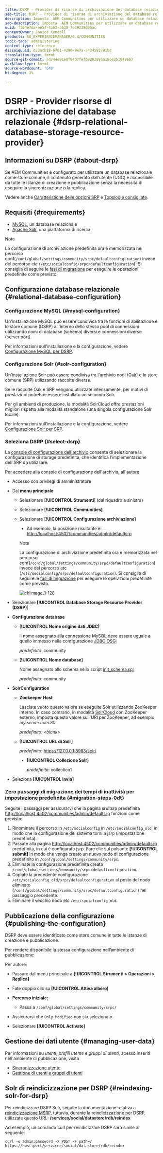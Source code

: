 ```yaml
---
title: DSRP - Provider di risorse di archiviazione del database relazionale
seo-title: DSRP - Provider di risorse di archiviazione del database relazionale
description: Imposta  AEM Communities per utilizzare un database relazionale come store comune
seo-description: Imposta  AEM Communities per utilizzare un database relazionale come store comune
uuid: f364e7da-ee54-4ab2-a630-7ec9239005ac
contentOwner: Janice Kendall
products: SG_EXPERIENCEMANAGER/6.4/COMMUNITIES
topic-tags: administering
content-type: reference
discoiquuid: d23acb18-6761-4290-9e7a-a434582791bd
translation-type: tm+mt
source-git-commit: ad744e91e8f94d7fefb939209ba186e3b18496b7
workflow-type: tm+mt
source-wordcount: '648'
ht-degree: 3%

---
```



# DSRP - Provider risorse di archiviazione del database relazionale {#dsrp-relational-database-storage-resource-provider}

## Informazioni su DSRP {#about-dsrp}

Se  AEM Communities è configurato per utilizzare un database relazionale come store comune, il contenuto generato dall’utente (UGC) è accessibile da tutte le istanze di creazione e pubblicazione senza la necessità di eseguire la sincronizzazione o la replica.

Vedere anche [Caratteristiche delle opzioni SRP](working-with-srp.md#characteristics-of-srp-options) e [Topologie consigliate](topologies.md).

## Requisiti {#requirements}

* [MySQL](#mysql-configuration), un database relazionale
* [Apache Solr](#solr-configuration), una piattaforma di ricerca

>[!NOTE]
>
>La configurazione di archiviazione predefinita ora è memorizzata nel percorso conf(`/conf/global/settings/community/srpc/defaultconfiguration`) invece del percorso etc (`/etc/socialconfig/srpc/defaultconfiguration`). Si consiglia di seguire le [fasi di migrazione](#migration-steps-0dt) per eseguire le operazioni predefinite come previsto.


## Configurazione database relazionale {#relational-database-configuration}

### Configurazione MySQL {#mysql-configuration}

Un&#39;installazione MySQL può essere condivisa tra le funzioni di abilitazione e lo store comune (DSRP) all&#39;interno dello stesso pool di connessioni utilizzando nomi di database (schema) diversi e connessioni diverse (server:port).

Per informazioni sull&#39;installazione e la configurazione, vedere [Configurazione MySQL per DSRP](dsrp-mysql.md).

### Configurazione Solr {#solr-configuration}

Un&#39;installazione Solr può essere condivisa tra l&#39;archivio nodi (Oak) e lo store comune (SRP) utilizzando raccolte diverse.

Se le raccolte Oak e SRP vengono utilizzate intensamente, per motivi di prestazioni potrebbe essere installato un secondo Solr.

Per gli ambienti di produzione, la modalità SolrCloud offre prestazioni migliori rispetto alla modalità standalone (una singola configurazione Solr locale).

Per informazioni sull&#39;installazione e la configurazione, vedere [Configurazione Solr per SRP](solr.md).

### Seleziona DSRP {#select-dsrp}

La [console di configurazione dell&#39;archivio](srp-config.md) consente di selezionare la configurazione di storage predefinita, che identifica l&#39;implementazione dell&#39;SRP da utilizzare.

Per accedere alla console di configurazione dell&#39;archivio, all&#39;autore

* Accesso con privilegi di amministratore
* Dal **menu principale**

   * Selezionare **[!UICONTROL Strumenti]** (dal riquadro a sinistra)
   * Selezionare **[!UICONTROL Communities]**
   * Selezionare **[!UICONTROL Configurazione archiviazione]**

      * Ad esempio, la posizione risultante è: [http://localhost:4502/communities/admin/defaultsrp](http://localhost:4502/communities/admin/defaultsrp)
      >[!NOTE]
      >
      >La configurazione di archiviazione predefinita ora è memorizzata nel percorso conf(`/conf/global/settings/community/srpc/defaultconfiguration`) invece del percorso etc (`/etc/socialconfig/srpc/defaultconfiguration`). Si consiglia di seguire le [fasi di migrazione](#migration-steps-0dt) per eseguire le operazioni predefinite come previsto.

      ![chlimage_1-128](assets/chlimage_1-128.png)

* Selezionare **[!UICONTROL Database Storage Resource Provider (DSRP)]**
* **Configurazione database**

   * **[!UICONTROL Nome origine dati JDBC]**

      Il nome assegnato alla connessione MySQL deve essere uguale a quello immesso nella configurazione [JDBC OSGi](dsrp-mysql.md#configurejdbcconnections)

      *predefinito*: community

   * **[!UICONTROL Nome database]**

      Nome assegnato allo schema nello script [init_schema.sql](dsrp-mysql.md#obtain-the-sql-script)

      *predefinito*: community

* **SolrConfiguration**

   * **[](https://cwiki.apache.org/confluence/display/solr/Using+ZooKeeper+to+Manage+Configuration+Files)Zookeeper Host**

      Lasciate vuoto questo valore se eseguite Solr utilizzando ZooKeeper interno. In caso contrario, in modalità [SolrCloud](solr.md#solrcloud-mode) con ZooKeeper esterno, imposta questo valore sull&#39;URI per ZooKeeper, ad esempio *my.server.com:80*

      *predefinito*:  *&lt;blank>*

   * **[!UICONTROL URL di Solr]**

      *predefinito*: https://127.0.0.1:8983/solr/

      * **[!UICONTROL Collezione Solr]**

         *predefinito*: collection1

* Seleziona **[!UICONTROL Invia]**

### Zero passaggi di migrazione dei tempi di inattività per impostazione predefinita {#migration-steps-0dt}

Seguite i passaggi per assicurarvi che la pagina srultsrp predefinita [http://localhost:4502/communities/admin/defaultsrp](http://localhost:4502/communities/admin/defaultsrp) funzioni come previsto:

1. Rinominare il percorso in `/etc/socialconfig` in `/etc/socialconfig_old`, in modo che la configurazione del sistema torni a jsrp (impostazione predefinita).
1. Passate alla pagina [http://localhost:4502/communities/admin/defaultsrp](http://localhost:4502/communities/admin/defaultsrp) predefinita, in cui è configurato jsrp. Fare clic sul pulsante **[!UICONTROL submit]** in modo che venga creato un nuovo nodo di configurazione predefinito in `/conf/global/settings/community/srpc`.
1. Eliminate la configurazione predefinita creata `/conf/global/settings/community/srpc/defaultconfiguration`.
1. Copiate la precedente configurazione `/etc/socialconfig_old/srpc/defaultconfiguration` al posto del nodo eliminato (`/conf/global/settings/community/srpc/defaultconfiguration`) nel passaggio precedente.
1. Eliminare il vecchio nodo etc `/etc/socialconfig_old`.

## Pubblicazione della configurazione {#publishing-the-configuration}

DSRP deve essere identificato come store comune in tutte le istanze di creazione e pubblicazione.

Per rendere disponibile la stessa configurazione nell’ambiente di pubblicazione:

Per autore:

* Passare dal menu principale a **[!UICONTROL Strumenti > Operazioni > Replica]**
* Fate doppio clic su **[!UICONTROL Attiva albero]**
* **Percorso iniziale:**

   * Passa a `/conf/global/settings/community/srpc/`

* Assicurarsi che `Only Modified` non sia selezionato.
* Selezionare **[!UICONTROL Activate]**

## Gestione dei dati utente {#managing-user-data}

Per informazioni su *utenti*, *profili utente* e *gruppi di utenti*, spesso inseriti nell&#39;ambiente di pubblicazione, visita

* [Sincronizzazione utente](sync.md)
* [Gestione di utenti e gruppi di utenti](users.md)

## Solr di reindicizzazione per DSRP {#reindexing-solr-for-dsrp}

Per reindicizzare DSRP Solr, seguite la documentazione relativa a [reindicizzazione MSRP](msrp.md#msrp-reindex-tool), tuttavia, durante la reindicizzazione per DSRP, utilizzate questo URL: **/services/social/datastore/rdb/reindex**

Ad esempio, un comando curl per reindicizzare DSRP sarà simile al seguente:

```shell
curl -u admin:password -X POST -F path=/ https://host:port/services/social/datastore/rdb/reindex
```
